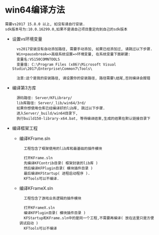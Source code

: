 # win64编译方法 #

	需要vs2017 15.8.0 以上, 如没有请自行安装.
	sdk版本号为:10.0.16299.0,如果不是请自己项目重定向到自己的sdk版本
- 设置vs环境变量

		vs2017安装没有自动添加路径, 需要手动添加, 如果已经添加过, 请跳过以下步骤.
		Win+pausebreak=>高级系统设置=>环境变量, 在系统变量下面新建:
		变量名:VS150COMNTOOLS
		变量值: C:\Program Files (x86)\Microsoft Visual Studio\2017\Enterprise\Common7\Tools\
				
		注意:这个是我的安装路径, 请设置你的安装路径, 路径需要\结尾,否则编译会报错

- 编译第3方库

		源码路径: Server/KFLibrary/
		lib库路径: Server/_lib/win64/3rd/
		如果你想使用仓库已经编译好的lib库, 跳过以下步骤.
		进入Server/_build/win64目录下, 
		执行build150-library-x64.bat, 等待编译结束,生成的结果在默认链接目录下
			
- 编译框架工程
	- 编译KFrame.sln
		
			工程包含了框架使用的lib库和最基础的插件模块

			打开KFrame.sln 
			先编译KFContrib目录( 框架封装的lib库 )
			然后编译KFPlugin目录( 模块插件目录 )
			最后编译KFStartup( 进程启动程序 ).
			KFTools可以不编译.
		
	- 编译KFrameX.sln
		
			工程包含了游戏业务逻辑的插件模块

			打开KFrameX.sln 
			编译KFPlugin目录( 模块插件目录 )
			KFStartup和KFrame.sln中的是同一个工程,不需要再编译( 放在这里只是方便调试启动 )
			KFTools可以不编译
				

		
		 
	